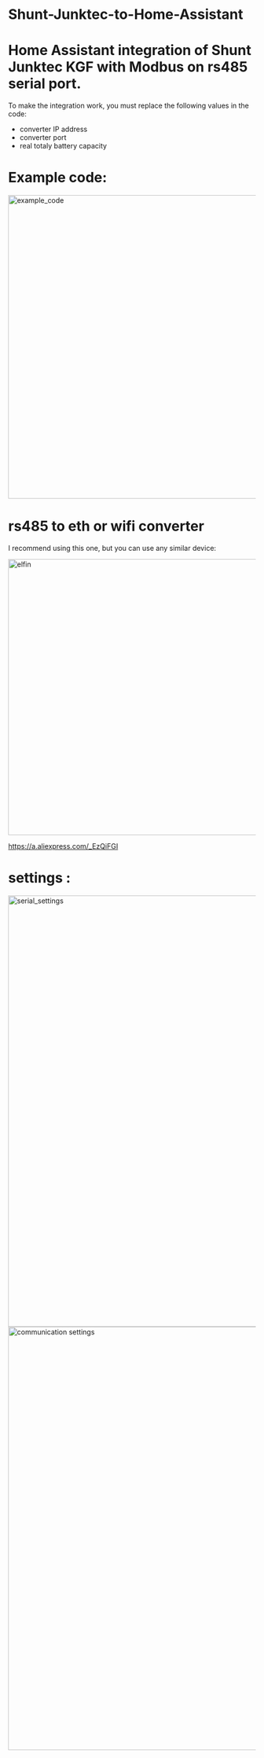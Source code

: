 # Shunt-Junktec-to-Home-Assistant

# Home Assistant integration of Shunt Junktec KGF with Modbus on rs485 serial port.

To make the integration work, you must replace the following values in the code:

- converter IP address
- converter port
- real totaly battery capacity

# Example code:

<img width="985" height="618" alt="example_code" src="https://github.com/user-attachments/assets/0e1c14de-2435-474e-84bd-0068532f739a" />


# rs485 to eth or wifi converter

I recommend using this one, but you can use any similar device:

<img width="572" height="562" alt="elfin" src="https://github.com/user-attachments/assets/418c56ea-1409-4974-9367-b1d8a9a4adab" />


https://a.aliexpress.com/_EzQiFGI


# settings :


<img width="947" height="878" alt="serial_settings" src="https://github.com/user-attachments/assets/033dcf12-1d70-4183-a32a-eb8f18e5d046" />


<img width="948" height="862" alt="communication settings" src="https://github.com/user-attachments/assets/c360ca3a-951a-4447-ada5-3ce08d9df089" />







